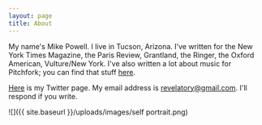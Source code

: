 ```yaml
---
layout: page
title: About
---
```


My name's Mike Powell. I live in Tucson, Arizona. I’ve written for the New York Times Magazine, the Paris Review, Grantland, the Ringer, the Oxford American, Vulture/New York. I've also written a lot about music for Pitchfork; you can find that stuff [here](https://pitchfork.com/staff/mike-powell/).

[Here](https://twitter.com/sternlunch) is my Twitter page. My email address is [revelatory@gmail.com](mailto:revelatory@gmail.com). I'll respond if you write.

![]({{ site.baseurl }}/uploads/images/self portrait.png)
